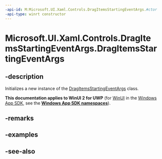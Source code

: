 ```yaml
---
-api-id: M:Microsoft.UI.Xaml.Controls.DragItemsStartingEventArgs.#ctor
-api-type: winrt constructor
---
```


<!-- Method syntax
public DragItemsStartingEventArgs()
-->

# Microsoft.UI.Xaml.Controls.DragItemsStartingEventArgs.DragItemsStartingEventArgs

## -description
Initializes a new instance of the [DragItemsStartingEventArgs](dragitemsstartingeventargs.md) class.

**This documentation applies to WinUI 2 for UWP** (for [WinUI](/windows/apps/winui/winui3/) in the [Windows App SDK](/windows/apps/windows-app-sdk/), see the **[Windows App SDK namespaces](/windows/windows-app-sdk/api/winrt/)**).

## -remarks

## -examples

## -see-also
